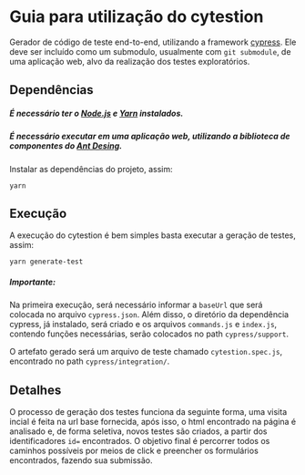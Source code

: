 # Guia para utilização do cytestion

Gerador de código de teste end-to-end, utilizando a framework [cypress](https://www.cypress.io/). Ele deve ser incluído como um submodulo, usualmente com `git submodule`, de uma aplicação web, alvo da realização dos testes exploratórios.


## Dependências

##### É necessário ter o [Node.js](https://nodejs.org/en/) e [Yarn](https://yarnpkg.com/) instalados.
##### É necessário executar em uma aplicação web, utilizando a biblioteca de componentes do [Ant Desing](https://ant.design/).

Instalar as dependências do projeto, assim:
```
yarn
```

## Execução

A execução do cytestion é bem simples basta executar a geração de testes, assim:
```
yarn generate-test
```

##### Importante:

Na primeira execução, será necessário informar a `baseUrl` que será colocada no arquivo `cypress.json`. Além disso, o diretório da dependência cypress, já instalado, será criado e os arquivos `commands.js` e `index.js`, contendo funções necessárias, serão colocados no path `cypress/support`. 

O artefato gerado será um arquivo de teste chamado `cytestion.spec.js`, encontrado no path `cypress/integration/`.

## Detalhes

O processo de geração dos testes funciona da seguinte forma, uma visita incial é feita na url base fornecida, após isso, o html encontrado na página é analisado e, de forma seletiva, novos testes são criados, a partir dos identificadores `id=` encontrados. O objetivo final é percorrer todos os caminhos possíveis por meios de click e preencher os formulários encontrados, fazendo sua submissão.

